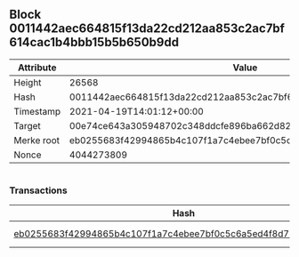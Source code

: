 ## Block 0011442aec664815f13da22cd212aa853c2ac7bf614cac1b4bbb15b5b650b9dd

Attribute | Value
--- | ---
Height | 26568
Hash | 0011442aec664815f13da22cd212aa853c2ac7bf614cac1b4bbb15b5b650b9dd
Timestamp | 2021-04-19T14:01:12+00:00
Target | 00e74ce643a305948702c348ddcfe896ba662d82c1a228faf4ad12250f07334e
Merke root | eb0255683f42994865b4c107f1a7c4ebee7bf0c5c6a5ed4f8d768ffcf0abb97b
Nonce | 4044273809

```

```

### Transactions

Hash | Amount
--- | ---
[eb0255683f42994865b4c107f1a7c4ebee7bf0c5c6a5ed4f8d768ffcf0abb97b](eb0255683f42994865b4c107f1a7c4ebee7bf0c5c6a5ed4f8d768ffcf0abb97b.md) | 10.00000000 SKEPTI 
